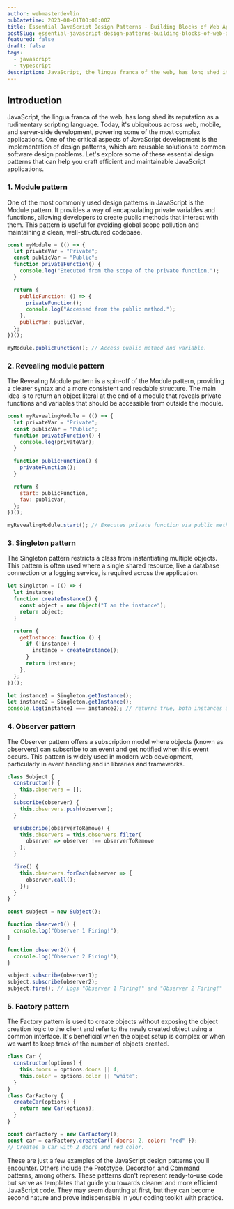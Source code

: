 ```yaml
---
author: webmasterdevlin
pubDatetime: 2023-08-01T00:00:00Z
title: Essential JavaScript Design Patterns - Building Blocks of Web Applications
postSlug: essential-javascript-design-patterns-building-blocks-of-web-applications
featured: false
draft: false
tags:
  - javascript
  - typescript
description: JavaScript, the lingua franca of the web, has long shed its reputation as a rudimentary scripting language. Today, it's ubiquitous across web, mobile, and server-side development, powering some of th…
---
```


## Introduction

JavaScript, the lingua franca of the web, has long shed its reputation as a rudimentary scripting language. Today, it's ubiquitous across web, mobile, and server-side development, powering some of the most complex applications. One of the critical aspects of JavaScript development is the implementation of design patterns, which are reusable solutions to common software design problems. Let's explore some of these essential design patterns that can help you craft efficient and maintainable JavaScript applications.

### 1. Module pattern

One of the most commonly used design patterns in JavaScript is the Module pattern. It provides a way of encapsulating private variables and functions, allowing developers to create public methods that interact with them. This pattern is useful for avoiding global scope pollution and maintaining a clean, well-structured codebase.

```javascript
const myModule = (() => {
  let privateVar = "Private";
  const publicVar = "Public";
  function privateFunction() {
    console.log("Executed from the scope of the private function.");
  }

  return {
    publicFunction: () => {
      privateFunction();
      console.log("Accessed from the public method.");
    },
    publicVar: publicVar,
  };
})();

myModule.publicFunction(); // Access public method and variable.
```

### 2. Revealing module pattern

The Revealing Module pattern is a spin-off of the Module pattern, providing a clearer syntax and a more consistent and readable structure. The main idea is to return an object literal at the end of a module that reveals private functions and variables that should be accessible from outside the module.

```javascript
const myRevealingModule = (() => {
  let privateVar = "Private";
  const publicVar = "Public";
  function privateFunction() {
    console.log(privateVar);
  }

  function publicFunction() {
    privateFunction();
  }

  return {
    start: publicFunction,
    fav: publicVar,
  };
})();

myRevealingModule.start(); // Executes private function via public method.
```

### 3. Singleton pattern

The Singleton pattern restricts a class from instantiating multiple objects. This pattern is often used where a single shared resource, like a database connection or a logging service, is required across the application.

```javascript
let Singleton = (() => {
  let instance;
  function createInstance() {
    const object = new Object("I am the instance");
    return object;
  }

  return {
    getInstance: function () {
      if (!instance) {
        instance = createInstance();
      }
      return instance;
    },
  };
})();

let instance1 = Singleton.getInstance();
let instance2 = Singleton.getInstance();
console.log(instance1 === instance2); // returns true, both instances are the same.
```

### 4. Observer pattern

The Observer pattern offers a subscription model where objects (known as observers) can subscribe to an event and get notified when this event occurs. This pattern is widely used in modern web development, particularly in event handling and in libraries and frameworks.

```javascript
class Subject {
  constructor() {
    this.observers = [];
  }
  subscribe(observer) {
    this.observers.push(observer);
  }

  unsubscribe(observerToRemove) {
    this.observers = this.observers.filter(
      observer => observer !== observerToRemove
    );
  }

  fire() {
    this.observers.forEach(observer => {
      observer.call();
    });
  }
}

const subject = new Subject();

function observer1() {
  console.log("Observer 1 Firing!");
}

function observer2() {
  console.log("Observer 2 Firing!");
}

subject.subscribe(observer1);
subject.subscribe(observer2);
subject.fire(); // Logs "Observer 1 Firing!" and "Observer 2 Firing!"
```

### 5. Factory pattern

The Factory pattern is used to create objects without exposing the object creation logic to the client and refer to the newly created object using a common interface. It's beneficial when the object setup is complex or when we want to keep track of the number of objects created.

```javascript
class Car {
  constructor(options) {
    this.doors = options.doors || 4;
    this.color = options.color || "white";
  }
}
class CarFactory {
  createCar(options) {
    return new Car(options);
  }
}

const carFactory = new CarFactory();
const car = carFactory.createCar({ doors: 2, color: "red" });
// Creates a Car with 2 doors and red color.
```

These are just a few examples of the JavaScript design patterns you'll encounter. Others include the Prototype, Decorator, and Command patterns, among others. These patterns don't represent ready-to-use code but serve as templates that guide you towards cleaner and more efficient JavaScript code. They may seem daunting at first, but they can become second nature and prove indispensable in your coding toolkit with practice.
